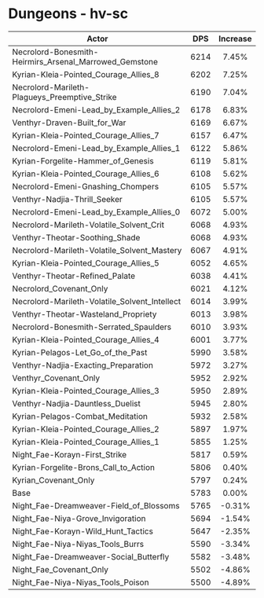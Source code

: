 # Dungeons - hv-sc
| Actor | DPS | Increase |
|---|:---:|:---:|
|Necrolord-Bonesmith-Heirmirs_Arsenal_Marrowed_Gemstone|6214|7.45%|
|Kyrian-Kleia-Pointed_Courage_Allies_8|6202|7.25%|
|Necrolord-Marileth-Plagueys_Preemptive_Strike|6190|7.04%|
|Necrolord-Emeni-Lead_by_Example_Allies_2|6178|6.83%|
|Venthyr-Draven-Built_for_War|6169|6.67%|
|Kyrian-Kleia-Pointed_Courage_Allies_7|6157|6.47%|
|Necrolord-Emeni-Lead_by_Example_Allies_1|6122|5.86%|
|Kyrian-Forgelite-Hammer_of_Genesis|6119|5.81%|
|Kyrian-Kleia-Pointed_Courage_Allies_6|6108|5.62%|
|Necrolord-Emeni-Gnashing_Chompers|6105|5.57%|
|Venthyr-Nadjia-Thrill_Seeker|6105|5.57%|
|Necrolord-Emeni-Lead_by_Example_Allies_0|6072|5.00%|
|Necrolord-Marileth-Volatile_Solvent_Crit|6068|4.93%|
|Venthyr-Theotar-Soothing_Shade|6068|4.93%|
|Necrolord-Marileth-Volatile_Solvent_Mastery|6067|4.91%|
|Kyrian-Kleia-Pointed_Courage_Allies_5|6052|4.65%|
|Venthyr-Theotar-Refined_Palate|6038|4.41%|
|Necrolord_Covenant_Only|6021|4.12%|
|Necrolord-Marileth-Volatile_Solvent_Intellect|6014|3.99%|
|Venthyr-Theotar-Wasteland_Propriety|6013|3.98%|
|Necrolord-Bonesmith-Serrated_Spaulders|6010|3.93%|
|Kyrian-Kleia-Pointed_Courage_Allies_4|6001|3.77%|
|Kyrian-Pelagos-Let_Go_of_the_Past|5990|3.58%|
|Venthyr-Nadjia-Exacting_Preparation|5972|3.27%|
|Venthyr_Covenant_Only|5952|2.92%|
|Kyrian-Kleia-Pointed_Courage_Allies_3|5950|2.89%|
|Venthyr-Nadjia-Dauntless_Duelist|5945|2.80%|
|Kyrian-Pelagos-Combat_Meditation|5932|2.58%|
|Kyrian-Kleia-Pointed_Courage_Allies_2|5897|1.97%|
|Kyrian-Kleia-Pointed_Courage_Allies_1|5855|1.25%|
|Night_Fae-Korayn-First_Strike|5817|0.59%|
|Kyrian-Forgelite-Brons_Call_to_Action|5806|0.40%|
|Kyrian_Covenant_Only|5797|0.24%|
|Base|5783|0.00%|
|Night_Fae-Dreamweaver-Field_of_Blossoms|5765|-0.31%|
|Night_Fae-Niya-Grove_Invigoration|5694|-1.54%|
|Night_Fae-Korayn-Wild_Hunt_Tactics|5647|-2.35%|
|Night_Fae-Niya-Niyas_Tools_Burrs|5590|-3.34%|
|Night_Fae-Dreamweaver-Social_Butterfly|5582|-3.48%|
|Night_Fae_Covenant_Only|5502|-4.86%|
|Night_Fae-Niya-Niyas_Tools_Poison|5500|-4.89%|
